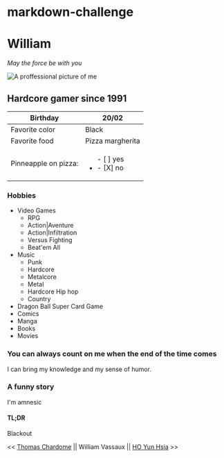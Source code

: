 # markdown-challenge

# William

*May the force be with you*

![A proffessional picture of me](https://avatars0.githubusercontent.com/u/76173928?s=400&v=4)

## Hardcore gamer since 1991

| Birthday 	| 20/02 	|
|-	|-	|
| Favorite color 	| Black 	|
| Favorite food 	| Pizza margherita 	|
| Pinneapple on pizza: 	| <ul>- [ ] yes</li><li>- [X] no</ul> 	|

### Hobbies

* Video Games
    * RPG
    * Action|Aventure
    * Action|Infiltration 
    * Versus Fighting
    * Beat'em All 
* Music
    * Punk
    * Hardcore
    * Metalcore 
    * Metal
    * Hardcore Hip hop
    * Country
* Dragon Ball Super Card Game
* Comics
* Manga
* Books
* Movies


### You can always count on me when the end of the time comes



I can bring my knowledge and my sense of humor.

### A funny story

I'm amnesic

#### TL;DR

Blackout


<< [Thomas Chardome](https://github.com/chardomethomas/markdown-challenge) || William Vassaux || [HO Yun Hsia](https://github.com/yunhsiaho/markdown-challenge) >>
